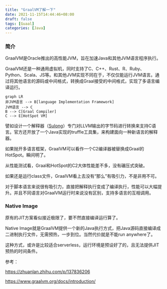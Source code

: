 ```yaml
---
title: "GraalVM了解一下"
date: 2021-11-15T14:44:46+08:00
draft: false
tags: [Guaal]
categories: [Java]
---
```


### 简介

GraalVM是Oracle推出的高性能JVM，旨在加速Java和其他JVM语言程序执行。

GraalVM还是一种通用虚拟机，同时支持了C、C++、Rust、R、Ruby、Python、Scala、JS等。和其他JVM实现不同在于，不仅仅能运行JVM语言。通过将其他语言的源码或中间格式，转换成Graal接受的中间格式，实现了多语言编译运行。

```mermaid
graph LR
非JVM语言 --> B[language Implementation Framework]
JVM语言 --> C
B --> C[Graal Compiler]
C --> E[HotSpot VM]
```

譬如设计一个解释器（[Sulong](https://link.zhihu.com/?target=https%3A//github.com/oracle/graal/tree/master/sulong)）专门对LLVM输出的字节码进行转换来支持C语言。官方还开放了一个Java实现的truffle工具集，来构建面向一种新语言的解释器。

如果抛开多语言框架，GraalVM可以看作一个C2编译器被替换成Graal的HotSpot。瞬间明了。

从性能测试看，Graal和HotSpot的C2大体性能差不多，没有碾压式突破。

如果还是运行class文件，GraalVM看上去没有“那么”有吸引力，不是非用不可。

对于脚本语言来说很有吸引力，直接把解释执行变成了编译执行，性能可以大幅提升。并且不同语言对GraalVM运行时来说没有区别，支持多语言的互相调用。



### Native Image

原有的JIT方案看似接近极限了，要不然直接编译运行算了。

Native Image就是GraalVM提供一个新的Java执行方式，把Java源码直接编译成二进制执行文件，无需预热，一步到位。当然代价就是不能run anywhere了。

这种方式，或许是比较适合serverless，运行环境是预设好了的，且无法提供JIT预热的时间条件。





参考：

https://zhuanlan.zhihu.com/p/137836206

https://www.graalvm.org/docs/introduction/
